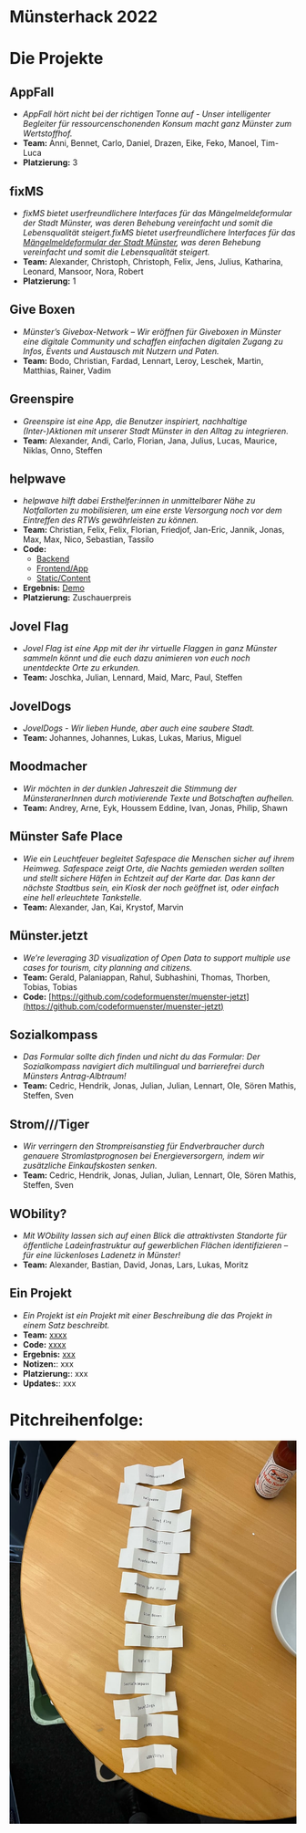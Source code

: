 # Münsterhack 2022

# Die Projekte

## AppFall

- _AppFall hört nicht bei der richtigen Tonne auf - Unser intelligenter Begleiter für ressourcenschonenden Konsum macht ganz Münster zum Wertstoffhof._
- **Team:** Anni, Bennet, Carlo, Daniel, Drazen, Eike, Feko, Manoel, Tim-Luca
- **Platzierung:** 3

## fixMS

- _fixMS bietet userfreundlichere Interfaces für das Mängelmeldeformular der Stadt Münster, was deren Behebung vereinfacht und somit die Lebensqualität steigert.fixMS bietet userfreundlichere Interfaces für das [Mängelmeldeformular der Stadt Münster](https://www.stadt-muenster.de/maengelmeldung), was deren Behebung vereinfacht und somit die Lebensqualität steigert._
- **Team:** Alexander, Christoph, Christoph, Felix, Jens, Julius, Katharina, Leonard, Mansoor, Nora, Robert
- **Platzierung:** 1

## Give Boxen

- _Münster’s Givebox-Network – Wir eröffnen für Giveboxen in Münster eine digitale Community und schaffen einfachen digitalen Zugang zu Infos, Events und Austausch mit Nutzern und Paten._
- **Team:** Bodo, Christian, Fardad, Lennart, Leroy, Leschek, Martin, Matthias, Rainer, Vadim

## Greenspire

- _Greenspire ist eine App, die Benutzer inspiriert, nachhaltige (Inter-)Aktionen mit unserer Stadt Münster in den Alltag zu integrieren._
- **Team:** Alexander, Andi, Carlo, Florian, Jana, Julius, Lucas, Maurice, Niklas, Onno, Steffen

## helpwave

- _helpwave hilft dabei Ersthelfer:innen in unmittelbarer Nähe zu Notfallorten zu mobilisieren, um eine erste Versorgung noch vor dem Eintreffen des RTWs gewährleisten zu können._
- **Team:** Christian, Felix, Felix, Florian, Friedjof, Jan-Eric, Jannik, Jonas, Max, Max, Nico, Sebastian, Tassilo
- **Code:**
  - [Backend](https://github.com/Just-another-Muensterhack/helpwave-backend.git)
  - [Frontend/App](https://github.com/Just-another-Muensterhack/helpwave-backend.git)
  - [Static/Content](https://github.com/Just-another-Muensterhack/helpwave-static.git)
- **Ergebnis:** [Demo](https://helpwave.de)
- **Platzierung:** Zuschauerpreis

## Jovel Flag

- _Jovel Flag ist eine App mit der ihr virtuelle Flaggen in ganz Münster sammeln könnt und die euch dazu animieren von euch noch unentdeckte Orte zu erkunden._
- **Team:** Joschka, Julian, Lennard, Maid, Marc, Paul, Steffen

## JovelDogs

- _JovelDogs - Wir lieben Hunde, aber auch eine saubere Stadt._
- **Team:** Johannes, Johannes, Lukas, Lukas, Marius, Miguel

## Moodmacher

- _Wir möchten in der dunklen Jahreszeit die Stimmung der MünsteranerInnen durch motivierende Texte und Botschaften aufhellen._
- **Team:** Andrey, Arne, Eyk, Houssem Eddine, Ivan, Jonas, Philip, Shawn

## Münster Safe Place

- _Wie ein Leuchtfeuer begleitet Safespace die Menschen sicher auf ihrem Heimweg. Safespace zeigt Orte, die Nachts gemieden werden sollten und stellt sichere Häfen in Echtzeit auf der Karte dar. Das kann der nächste Stadtbus sein, ein Kiosk der noch geöffnet ist, oder einfach eine hell erleuchtete Tankstelle._
- **Team:** Alexander, Jan, Kai, Krystof, Marvin

## Münster.jetzt

- _We’re leveraging 3D visualization of Open Data to support multiple use cases for tourism, city planning and citizens._
- **Team:** Gerald, Palaniappan, Rahul, Subhashini, Thomas, Thorben, Tobias, Tobias
- **Code:** [https://github.com/codeformuenster/muenster-jetzt](https://github.com/codeformuenster/muenster-jetzt)

## Sozialkompass

- _Das Formular sollte dich finden und nicht du das Formular: Der Sozialkompass navigiert dich multilingual und barrierefrei durch Münsters Antrag-Albtraum!_
- **Team:** Cedric, Hendrik, Jonas, Julian, Julian, Lennart, Ole, Sören Mathis, Steffen, Sven

## Strom///Tiger

- _Wir verringern den Strompreisanstieg für Endverbraucher durch genauere Stromlastprognosen bei Energieversorgern, indem wir zusätzliche Einkaufskosten senken._
- **Team:** Cedric, Hendrik, Jonas, Julian, Julian, Lennart, Ole, Sören Mathis, Steffen, Sven

## WObility?

- _Mit WObility lassen sich auf einen Blick die attraktivsten Standorte für öffentliche Ladeinfrastruktur auf gewerblichen Flächen identifizieren – für eine lückenloses Ladenetz in Münster!_
- **Team:** Alexander, Bastian, David, Jonas, Lars, Lukas, Moritz

## Ein Projekt

- _Ein Projekt ist ein Projekt mit einer Beschreibung die das Projekt in einem Satz beschreibt._
- **Team:** [xxxx](xxxx)
- **Code:** [xxxx](xxxx)
- **Ergebnis:** [xxx](xxx)
- **Notizen:**: xxx
- **Platzierung:**: xxx
- **Updates:**: xxx


# Pitchreihenfolge:

![Pitchreihenfolge](./images/pitchreihenfolge2022.jpg)
